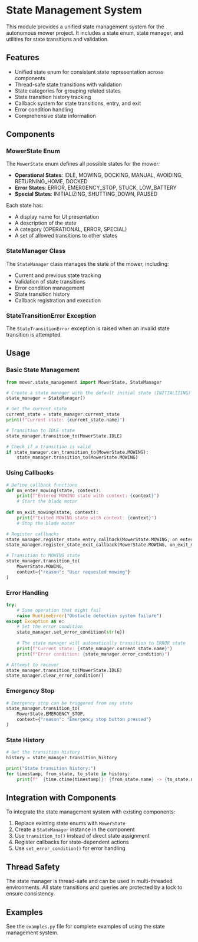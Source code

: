 # State Management System

This module provides a unified state management system for the autonomous mower project. It includes a state enum, state manager, and utilities for state transitions and validation.

## Features

- Unified state enum for consistent state representation across components
- Thread-safe state transitions with validation
- State categories for grouping related states
- State transition history tracking
- Callback system for state transitions, entry, and exit
- Error condition handling
- Comprehensive state information

## Components

### MowerState Enum

The `MowerState` enum defines all possible states for the mower:

- **Operational States**: IDLE, MOWING, DOCKING, MANUAL, AVOIDING, RETURNING_HOME, DOCKED
- **Error States**: ERROR, EMERGENCY_STOP, STUCK, LOW_BATTERY
- **Special States**: INITIALIZING, SHUTTING_DOWN, PAUSED

Each state has:
- A display name for UI presentation
- A description of the state
- A category (OPERATIONAL, ERROR, SPECIAL)
- A set of allowed transitions to other states

### StateManager Class

The `StateManager` class manages the state of the mower, including:

- Current and previous state tracking
- Validation of state transitions
- Error condition management
- State transition history
- Callback registration and execution

### StateTransitionError Exception

The `StateTransitionError` exception is raised when an invalid state transition is attempted.

## Usage

### Basic State Management

```python
from mower.state_management import MowerState, StateManager

# Create a state manager with the default initial state (INITIALIZING)
state_manager = StateManager()

# Get the current state
current_state = state_manager.current_state
print(f"Current state: {current_state.name}")

# Transition to IDLE state
state_manager.transition_to(MowerState.IDLE)

# Check if a transition is valid
if state_manager.can_transition_to(MowerState.MOWING):
    state_manager.transition_to(MowerState.MOWING)
```

### Using Callbacks

```python
# Define callback functions
def on_enter_mowing(state, context):
    print(f"Entered MOWING state with context: {context}")
    # Start the blade motor
    
def on_exit_mowing(state, context):
    print(f"Exited MOWING state with context: {context}")
    # Stop the blade motor

# Register callbacks
state_manager.register_state_entry_callback(MowerState.MOWING, on_enter_mowing)
state_manager.register_state_exit_callback(MowerState.MOWING, on_exit_mowing)

# Transition to MOWING state
state_manager.transition_to(
    MowerState.MOWING,
    context={"reason": "User requested mowing"}
)
```

### Error Handling

```python
try:
    # Some operation that might fail
    raise RuntimeError("Obstacle detection system failure")
except Exception as e:
    # Set the error condition
    state_manager.set_error_condition(str(e))
    
    # The state manager will automatically transition to ERROR state
    print(f"Current state: {state_manager.current_state.name}")
    print(f"Error condition: {state_manager.error_condition}")

# Attempt to recover
state_manager.transition_to(MowerState.IDLE)
state_manager.clear_error_condition()
```

### Emergency Stop

```python
# Emergency stop can be triggered from any state
state_manager.transition_to(
    MowerState.EMERGENCY_STOP,
    context={"reason": "Emergency stop button pressed"}
)
```

### State History

```python
# Get the transition history
history = state_manager.transition_history

print("State transition history:")
for timestamp, from_state, to_state in history:
    print(f"  {time.ctime(timestamp)}: {from_state.name} -> {to_state.name}")
```

## Integration with Components

To integrate the state management system with existing components:

1. Replace existing state enums with `MowerState`
2. Create a `StateManager` instance in the component
3. Use `transition_to()` instead of direct state assignment
4. Register callbacks for state-dependent actions
5. Use `set_error_condition()` for error handling

## Thread Safety

The state manager is thread-safe and can be used in multi-threaded environments. All state transitions and queries are protected by a lock to ensure consistency.

## Examples

See the `examples.py` file for complete examples of using the state management system.